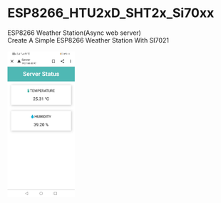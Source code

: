 # ESP8266_HTU2xD_SHT2x_Si70xx
ESP8266 Weather Station(Async web server)<br />
Create A Simple ESP8266 Weather Station With SI7021<br /><br />
<img src="https://github.com/pouriajava/ESP8266_HTU2xD_SHT2x_Si70xx/blob/main/img/Mobile%20Screenshot.jpg" width="30%" height="30%">
